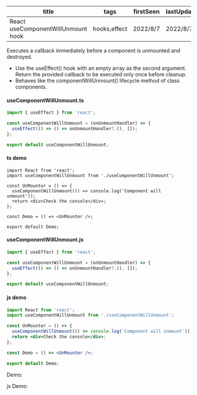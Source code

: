 | title                              | tags         | firstSeen | lastUpdated |
| ---------------------------------- | ------------ | --------- | ----------- |
| React useComponentWillUnmount hook | hooks,effect | 2022/8/7  | 2022/8/7    |

Executes a callback immediately before a component is unmounted and destroyed.

- Use the useEffect() hook with an empty array as the second argument. Return the provided callback to be executed only once before cleanup.
- Behaves like the componentWillUnmount() lifecycle method of class components.

#### useComponentWillUnmount.ts

```ts
import { useEffect } from 'react';

const useComponentWillUnmount = (onUnmountHandler) => {
  useEffect(() => () => onUnmountHandler?.(), []);
};

export default useComponentWillUnmount;
```

#### ts demo

```tsx | pure
import React from 'react';
import useComponentWillUnmount from './useComponentWillUnmount';

const UnMounter = () => {
  useComponentWillUnmount(() => console.log('Component will unmount'));
  return <div>Check the console</div>;
};

const Demo = () => <UnMounter />;

export default Demo;
```

#### useComponentWillUnmount.js

```js
import { useEffect } from 'react';

const useComponentWillUnmount = (onUnmountHandler) => {
  useEffect(() => () => onUnmountHandler?.(), []);
};

export default useComponentWillUnmount;
```

#### js demo

```jsx | pure
import React from 'react';
import useComponentWillUnmount from './useComponentWillUnmount';

const UnMounter = () => {
  useComponentWillUnmount(() => console.log('Component will unmount'));
  return <div>Check the console</div>;
};

const Demo = () => <UnMounter />;

export default Demo;
```

Demo:

<code src="./Demo.tsx"></code>

js Demo:

<code src="./js/Demo.jsx"></code>
